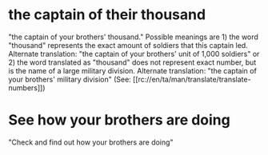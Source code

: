 # the captain of their thousand

"the captain of your brothers' thousand." Possible meanings are 1) the word "thousand" represents the exact amount of soldiers that this captain led. Alternate translation: "the captain of your brothers' unit of 1,000 soldiers" or 2) the word translated as "thousand" does not represent exact number, but is the name of a large military division. Alternate translation: "the captain of your brothers' military division" (See: [[rc://en/ta/man/translate/translate-numbers]])

# See how your brothers are doing

"Check and find out how your brothers are doing"

